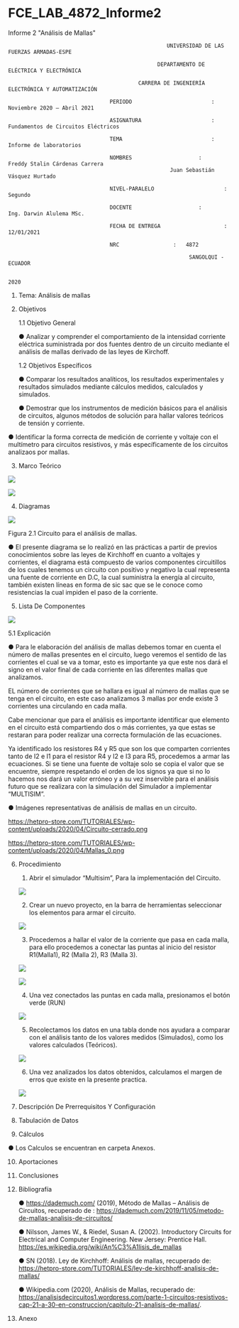 # FCE_LAB_4872_Informe2
Informe 2 "Análisis de Mallas"

                                                      UNIVERSIDAD DE LAS FUERZAS ARMADAS-ESPE

                                                   DEPARTAMENTO DE ELÉCTRICA Y ELECTRÓNICA

                                             CARRERA DE INGENIERÍA ELECTRÓNICA Y AUTOMATIZACIÓN

                                    PERIODO        	                :       Noviembre 2020 – Abril 2021

                                    ASIGNATURA     	                :       Fundamentos de Circuitos Eléctricos 

                                    TEMA	                        : 	Informe de laboratorios
 
                                    NOMBRES       	          	:       Freddy Stalin Cárdenas Carrera 
					                                   Juan Sebastián Vásquez Hurtado 

                                    NIVEL-PARALELO                      :       Segundo

                                    DOCENTE       	 	        :       Ing. Darwin Alulema MSc.

                                    FECHA DE ENTREGA                    :       12/01/2021

                                    NRC 				:	4872
 
                                                             SANGOLQUI - ECUADOR

                                                                       2020



1.	Tema: Análisis de mallas
2.	Objetivos

	1.1 Objetivo General

	●	Analizar y comprender el comportamiento de la intensidad corriente eléctrica 	suministrada por dos fuentes dentro de un circuito mediante el análisis de mallas 	derivado de las leyes de Kirchoff.

	1.2 Objetivos Específicos

	●	Comparar los resultados analíticos, los resultados experimentales y resultados 	simulados mediante cálculos medidos, calculados y simulados.

	●	Demostrar que los instrumentos de medición básicos para el análisis de 	circuitos, algunos métodos de solución para hallar valores teóricos de tensión y 	corriente.

●		Identificar la forma correcta de medición de corriente y voltaje con el multímetro   para circuitos resistivos, y más específicamente de los circuitos analizaos por mallas.

3.	Marco Teórico 

![](https://github.com/JuanSVasquezH/FCE_LAB_4872_Informe2/blob/main/ImagenesInforme/T1.png)

![](https://github.com/JuanSVasquezH/FCE_LAB_4872_Informe2/blob/main/ImagenesInforme/T2.png)


4.	Diagramas 
 
![](https://github.com/JuanSVasquezH/FCE_LAB_4872_Informe2/blob/main/ImagenesInforme/Circuito.png)
 
Figura 2.1 Circuito para el análisis de mallas. 

●	El presente diagrama se lo realizó en las prácticas a partir de previos conocimientos sobre las leyes de Kirchhoff en cuanto a voltajes y corrientes, el diagrama está compuesto de varios componentes circuitillos de los cuales tenemos un circuito con positivo y negativo la cual representa una fuente de corriente en D.C, la cual suministra la energía al circuito, también existen líneas en forma de sic sac que se le conoce como resistencias la cual impiden el paso de la corriente. 

5.	Lista De Componentes 

![](https://github.com/JuanSVasquezH/FCE_LAB_4872_Informe2/blob/main/ImagenesInforme/Material.png)

  5.1 	Explicación
  
  
●	Para le elaboración del análisis de mallas debemos tomar en cuenta el número de mallas presentes en el circuito, luego veremos el sentido de las corrientes el cual se va a tomar, esto es importante ya que este nos dará el signo en el valor final de cada corriente en las diferentes mallas que analizamos.


EL número de corrientes que se hallara es igual al número de mallas que se tenga en el circuito, en este caso analizamos 3 mallas por ende existe 3 corrientes una circulando en cada malla.


Cabe mencionar que para el análisis es importante identificar que elemento en el circuito está compartiendo dos o más corrientes, ya que estas se restaran para poder realizar una correcta formulación de las ecuaciones. 


Ya identificado los resistores R4 y R5 que son los que comparten corrientes tanto de I2 e I1 para el resistor R4 y I2 e I3 para R5, procedemos a armar las ecuaciones. Si se tiene una fuente de voltaje solo se copia el valor que se encuentre, siempre respetando el orden de los signos ya que si no lo hacemos nos dará un valor erróneo y a su vez inservible para el análisis futuro que se realizara con la simulación del Simulador a implementar “MULTISIM”.

●	Imágenes representativas de análisis de mallas en un circuito.

                    
   https://hetpro-store.com/TUTORIALES/wp-content/uploads/2020/04/Circuito-cerrado.png
		    
   https://hetpro-store.com/TUTORIALES/wp-content/uploads/2020/04/Mallas_0.png


6.	Procedimiento 

             
      1. Abrir el simulador “Multisim”, Para la implementación del Circuito.
	
	
      ![](https://github.com/JuanSVasquezH/FCE_LAB_4872_Informe2/blob/main/ImagenesInforme/P1.png)
      
      
 
      2. Crear un nuevo proyecto, en la barra de herramientas seleccionar los elementos para armar el circuito.


      ![](https://github.com/JuanSVasquezH/FCE_LAB_4872_Informe2/blob/main/ImagenesInforme/Circuito1.png)



      3. Procedemos a hallar el valor de la corriente que pasa en cada malla, para ello procedemos a conectar las puntas al inicio del resistor R1(Malla1), R2 (Malla 2), R3 (Malla 3).


      ![](https://github.com/JuanSVasquezH/FCE_LAB_4872_Informe2/blob/main/ImagenesInforme/Corrientes.png)
      
      
      ![](https://github.com/JuanSVasquezH/FCE_LAB_4872_Informe2/blob/main/ImagenesInforme/VoltajeCorriente.png)



      4.  Una vez conectados las puntas en cada malla, presionamos el botón verde (RUN)


      ![](https://github.com/JuanSVasquezH/FCE_LAB_4872_Informe2/blob/main/ImagenesInforme/123i.jpg)



      5. Recolectamos los datos en una tabla donde nos ayudara a comparar con el análisis tanto de los valores medidos (Simulados), como los valores calculados (Teóricos).
      
                
      ![](https://github.com/JuanSVasquezH/FCE_LAB_4872_Informe2/blob/main/ImagenesInforme/Simulador.jpg)



      6. Una vez analizados los datos obtenidos, calculamos el margen de erros que existe en la presente practica.
	     

      ![](https://github.com/JuanSVasquezH/FCE_LAB_4872_Informe2/blob/main/ImagenesInforme/Datos.png)	     
      
      
      
	     
7.	Descripción De Prerrequisitos Y Configuración 


8.	Tabulación de Datos


9.	Cálculos 

●	Los Calculos se encuentran en carpeta Anexos.

10.	Aportaciones 


11.	Conclusiones 


12.	Bibliografía 


	●	https://dademuch.com/ (2019), Método de Mallas – Análisis de Circuitos, recuperado de : 	https://dademuch.com/2019/11/05/metodo-de-mallas-analisis-de-circuitos/ 

	●	 Nilsson, James W., & Riedel, Susan A. (2002). Introductory Circuits for Electrical           and Computer Engineering. New Jersey: Prentice Hall.  https://es.wikipedia.org/wiki/An%C3%A1lisis_de_mallas 

	●	SN (2018). Ley de Kirchhoff: Análisis de mallas, recuperado de: 	https://hetpro-store.com/TUTORIALES/ley-de-kirchhoff-analisis-de-mallas/ 

	●	Wikipedia.com (2020), Análisis de Mallas, recuperado de: 	https://analisisdecircuitos1.wordpress.com/parte-1-circuitos-resistivos-cap-21-a-30-en-construccion/capitulo-21-analisis-de-mallas/.


13.	Anexo
        

